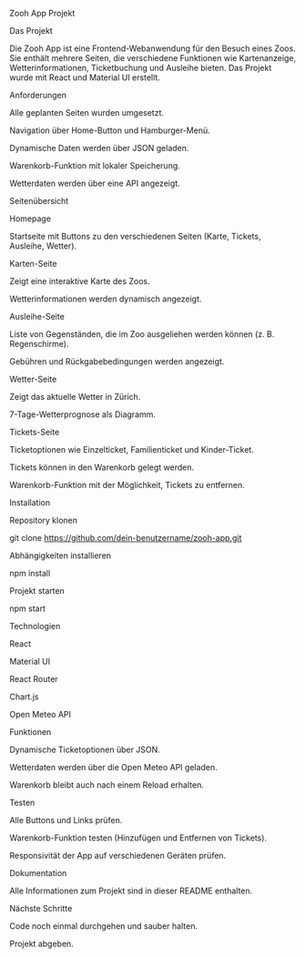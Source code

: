 Zooh App Projekt 

Das Projekt

Die Zooh App ist eine Frontend-Webanwendung für den Besuch eines Zoos. Sie enthält mehrere Seiten, die verschiedene Funktionen wie Kartenanzeige, Wetterinformationen, Ticketbuchung und Ausleihe bieten. Das Projekt wurde mit React und Material UI erstellt.

Anforderungen

Alle geplanten Seiten wurden umgesetzt.

Navigation über Home-Button und Hamburger-Menü.

Dynamische Daten werden über JSON geladen.

Warenkorb-Funktion mit lokaler Speicherung.

Wetterdaten werden über eine API angezeigt.

Seitenübersicht

Homepage

Startseite mit Buttons zu den verschiedenen Seiten (Karte, Tickets, Ausleihe, Wetter).

Karten-Seite

Zeigt eine interaktive Karte des Zoos.

Wetterinformationen werden dynamisch angezeigt.

Ausleihe-Seite

Liste von Gegenständen, die im Zoo ausgeliehen werden können (z. B. Regenschirme).

Gebühren und Rückgabebedingungen werden angezeigt.

Wetter-Seite

Zeigt das aktuelle Wetter in Zürich.

7-Tage-Wetterprognose als Diagramm.

Tickets-Seite

Ticketoptionen wie Einzelticket, Familienticket und Kinder-Ticket.

Tickets können in den Warenkorb gelegt werden.

Warenkorb-Funktion mit der Möglichkeit, Tickets zu entfernen.

Installation

Repository klonen

git clone https://github.com/dein-benutzername/zooh-app.git

Abhängigkeiten installieren

npm install

Projekt starten

npm start

Technologien

React

Material UI

React Router

Chart.js

Open Meteo API

Funktionen

Dynamische Ticketoptionen über JSON.

Wetterdaten werden über die Open Meteo API geladen.

Warenkorb bleibt auch nach einem Reload erhalten.

Testen

Alle Buttons und Links prüfen.

Warenkorb-Funktion testen (Hinzufügen und Entfernen von Tickets).

Responsivität der App auf verschiedenen Geräten prüfen.

Dokumentation

Alle Informationen zum Projekt sind in dieser README enthalten.

Nächste Schritte

Code noch einmal durchgehen und sauber halten.

Projekt abgeben.


